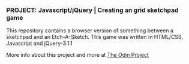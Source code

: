 ### PROJECT: Javascript/jQuery | Creating an grid sketchpad game

This repository contains a browser version of something between a sketchpad and an Etch-A-Sketch. 
This game was written in HTML/CSS, Javascript and jQuery-3.1.1

More info about this project and more at [The Odin Project](http://www.theodinproject.com/home)